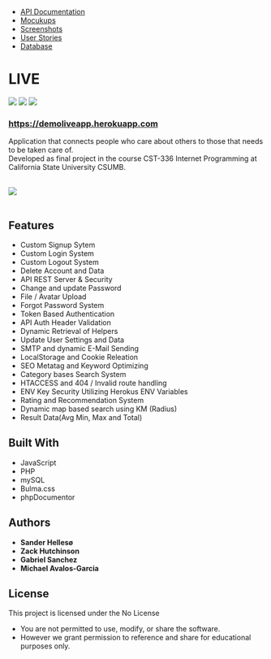 <ul>
<li><a target="_blank" href ="https://demoliveapp.herokuapp.com/docs/api/">API Documentation</a></li>
<li><a target="_blank" href ="https://github.com/sanderhelleso/live/blob/master/docs/mockups/README.md">Mocukups</a></li>
<li><a target="_blank" href ="https://github.com/sanderhelleso/live/blob/master/docs/screenshots/README.md">Screenshots</a></li>
<li><a target="_blank" href ="https://github.com/sanderhelleso/live/blob/master/docs/mockups/Live%252FUserstroy.pdf">User Stories</a></li>
<li><a target="_blank" href ="https://github.com/sanderhelleso/live/blob/master/docs/database/README.md">Database</a></li>
</ul>

# LIVE

<img src="https://github.com/sanderhelleso/live/blob/master/public/img/badges/version.svg">
<img src="https://github.com/sanderhelleso/live/blob/master/public/img/badges/build.svg">
<img src="https://github.com/sanderhelleso/live/blob/master/public/img/badges/licence.svg">

<h3><a target="_blank" href="https://demoliveapp.herokuapp.com/" target="_blank">https://demoliveapp.herokuapp.com</a></h3>

Application that connects people who care about others to those that needs to be taken care of.<br>
Developed as final project in the course CST-336 Internet Programming at California State University CSUMB.
<br>
<br>

<img src="https://github.com/sanderhelleso/live/blob/master/public/img/readme/preview.gif"></img>
<br>
<br>


## Features

* Custom Signup Sytem
* Custom Login System
* Custom Logout System
* Delete Account and Data
* API REST Server & Security
* Change and update Password
* File / Avatar Upload
* Forgot Password System
* Token Based Authentication
* API Auth Header Validation
* Dynamic Retrieval of Helpers
* Update User Settings and Data
* SMTP and dynamic E-Mail Sending
* LocalStorage and Cookie Releation
* SEO Metatag and Keyword Optimizing
* Category bases Search System
* HTACCESS and 404 / Invalid route handling
* ENV Key Security Utilizing Herokus ENV Variables
* Rating and Recommendation System
* Dynamic map based search using KM (Radius)
* Result Data(Avg Min, Max and Total)

## Built With

* JavaScript
* PHP
* mySQL
* Bulma.css
* phpDocumentor


## Authors

* **Sander Hellesø**
* **Zack Hutchinson**
* **Gabriel Sanchez**
* **Michael Avalos-Garcia**


## License

This project is licensed under the No License
 * You are not permitted to use, modify, or share the software. 
 * However we grant permission to reference and share for educational purposes only.
